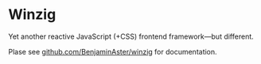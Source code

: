 
# Winzig

Yet another reactive JavaScript (+CSS) frontend framework—but different.

Plase see [github.com/BenjaminAster/winzig](https://github.com/BenjaminAster/winzig) for documentation.

